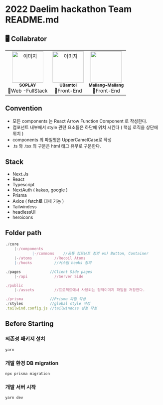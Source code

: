 # 2022 Daelim hackathon Team README.md

## 🖥️ Collabrator

<table align="center">
  <tr>
    <td align="center"><a href="https://github.com/SOPLAY"><img src="https://avatars.githubusercontent.com/u/40691745?v=4" width="100px;" alt="이미지"/><br /><sub><b>SOPLAY</b></sub></a><br />🌭Web -FullStack</td>
    <td align="center"><a href="https://github.com/UBamtol"><img src="https://avatars.githubusercontent.com/u/98325285?v=4" width="100px;" alt="이미지"/><br /><sub><b>UBamtol</b></sub></a><br />🦄Front-End</td>
    <td align="center"><a href="https://github.com/Mallang-Mallang"><img src="https://avatars.githubusercontent.com/u/70959328?v=4" width="100px;" alt=""/><br /><sub><b>Mallang-Mallang</b></sub></a><br />🦄Front-End</td>
  </tr>
</table>

## Convention

- 모든 components 는 React Arrow Function Component 로 작성한다.
- 컴포넌트 내부에서 style 관련 요소들은 하단에 위치 시킨다 ( 핵심 로직을 상단에 위치 )
- components 의 파일명은 UpperCamelCase로 작성
- .ts 와 .tsx 의 구분은 html 태그 유무로 구분한다.

## Stack

- Next.Js
- React
- Typescript
- NextAuth ( kakao, google )
- Prisma
- Axios ( fetch로 대체 가능 )
- Tailwindcss
- headlessUI
- heroicons

## Folder path

```js
./core
	|-/components
			|-/commons	  //공통 컴포넌트 정의 ex) Button, Container
	|-/atoms          //Recoil Atoms
	|-/hooks          //커스텀 hooks 정의

./pages             //Client Side pages
	|-/api            //Server Side

./public
	|-/assets         //프로젝트에서 사용되는 정적이미지 파일을 저장한다.

./prisma            //Prisma 파일 작성
./styles            //global style 작성
.tailwind.config.js //tailwindcss 설정 작성
```

## Before Starting

### 의존성 패키지 설치

```
yarn
```

### 개발 환경 DB migration

```
npx prisma migration
```

### 개발 서버 시작

```
yarn dev
```
